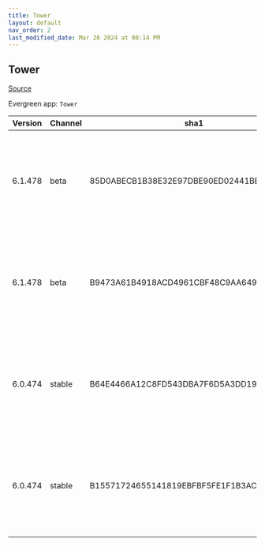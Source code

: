 ```yaml
---
title: Tower
layout: default
nav_order: 2
last_modified_date: Mar 26 2024 at 08:14 PM
---
```


## Tower

[Source](https://www.git-tower.com/windows/)

Evergreen app: `Tower`

| Version | Channel | sha1                                     | Type | URI                                                                                                                                                  |
| ------- | ------- | ---------------------------------------- | ---- | ---------------------------------------------------------------------------------------------------------------------------------------------------- |
| 6.1.478 | beta    | 85D0ABECB1B38E32E97DBE90ED02441BEA7EBD2D | exe  | [https://www.git-tower.com/apps/tower3-win/478-d48e5ee2/Tower-6.1.478.exe](https://www.git-tower.com/apps/tower3-win/478-d48e5ee2/Tower-6.1.478.exe) |
| 6.1.478 | beta    | B9473A61B4918ACD4961CBF48C9AA649B50A68B5 | msi  | [https://www.git-tower.com/apps/tower3-win/478-d48e5ee2/Tower-6.1.478.msi](https://www.git-tower.com/apps/tower3-win/478-d48e5ee2/Tower-6.1.478.msi) |
| 6.0.474 | stable  | B64E4466A12C8FD543DBA7F6D5A3DD19AB7F9276 | exe  | [https://www.git-tower.com/apps/tower3-win/474-510807f7/Tower-6.0.474.exe](https://www.git-tower.com/apps/tower3-win/474-510807f7/Tower-6.0.474.exe) |
| 6.0.474 | stable  | B15571724655141819EBFBF5FE1F1B3ACD121B69 | msi  | [https://www.git-tower.com/apps/tower3-win/474-510807f7/Tower-6.0.474.msi](https://www.git-tower.com/apps/tower3-win/474-510807f7/Tower-6.0.474.msi) |
